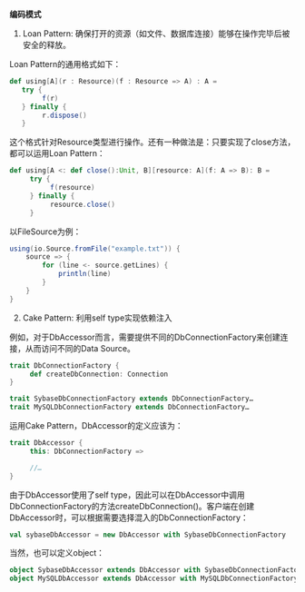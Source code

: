 **编码模式**


1) Loan Pattern: 确保打开的资源（如文件、数据库连接）能够在操作完毕后被安全的释放。

Loan Pattern的通用格式如下：
```scala
def using[A](r : Resource)(f : Resource => A) : A =
   try {
        f(r)
   } finally {
        r.dispose()
   }
```

这个格式针对Resource类型进行操作。还有一种做法是：只要实现了close方法，都可以运用Loan Pattern：
```scala
def using[A <: def close():Unit, B][resource: A](f: A => B): B = 
     try {
          f(resource)
     } finally {
          resource.close()
     }
```

以FileSource为例：
```scala
using(io.Source.fromFile("example.txt")) { 
    source => {
        for (line <- source.getLines) {
            println(line)
        }
    } 
}
```

2) Cake Pattern: 利用self type实现依赖注入

例如，对于DbAccessor而言，需要提供不同的DbConnectionFactory来创建连接，从而访问不同的Data Source。
```scala
trait DbConnectionFactory {
     def createDbConnection: Connection
}

trait SybaseDbConnectionFactory extends DbConnectionFactory…
trait MySQLDbConnectionFactory extends DbConnectionFactory…
```

运用Cake Pattern，DbAccessor的定义应该为：
```scala
trait DbAccessor {
     this: DbConnectionFactory => 

     //…
}
```

由于DbAccessor使用了self type，因此可以在DbAccessor中调用DbConnectionFactory的方法createDbConnection()。客户端在创建DbAccessor时，可以根据需要选择混入的DbConnectionFactory：
```scala
val sybaseDbAccessor = new DbAccessor with SybaseDbConnectionFactory
```

当然，也可以定义object：
```scala
object SybaseDbAccessor extends DbAccessor with SybaseDbConnectionFactory
object MySQLDbAccessor extends DbAccessor with MySQLDbConnectionFactory
```